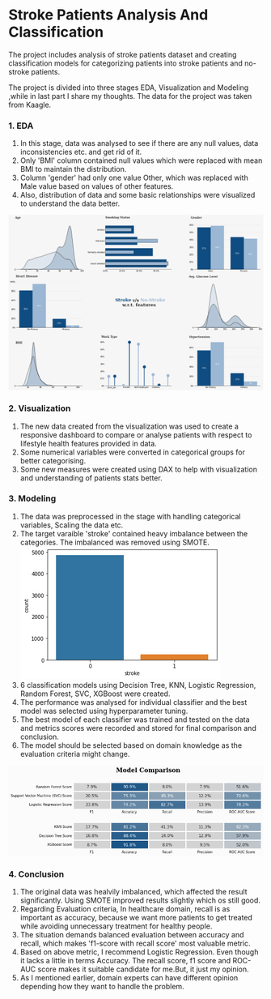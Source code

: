 <h1>Stroke Patients Analysis And Classification</h1>

<p> The project includes analysis of stroke patients dataset and creating classification models for categorizing patients into stroke patients and no-stroke patients.</p>
<p> The project is divided into three stages EDA, Visualization and Modeling ,while in last part I share my thoughts. The data for the project was taken from Kaagle.</p>

<h3><strong>1. EDA</strong></h3>
<ol>
    <li>In this stage, data was analysed to see if there are any null values, data inconsistencies etc. and get rid of it.</li>
    <li>Only 'BMI' column contained null values which were replaced with mean BMI to maintain the distribution.</li>
    <li>Column 'gender' had only one value Other, which was replaced with Male value based on values of other features.</li>
    <li>Also, distribution of data and some basic relationships were visualized to understand the data better.</li>
</ol>
<img src="images/eda.png">

<h3><strong>2. Visualization</strong></h3>
<ol>
    <li>The new data created from the visualization was used to create a responsive dashboard to compare or analyse patients with respect to lifestyle health features provided in data.</li>
    <li>Some numerical variables were converted in categorical groups for better categorising.</li>
    <li>Some new measures were created using DAX to help with visualization and understanding of patients stats better.</li>
</ol>

<h3><strong>3. Modeling</strong></h3>
<ol>
    <li>The data was preprocessed in the stage with handling categorical variables, Scaling the data etc.</li>
    <li> The target varaible 'stroke' contained heavy imbalance between the categories. The imbalanced was removed using SMOTE.</li>
    <img src="images/target_imbalance.png">
    <li>6 classification models using Decision Tree, KNN, Logistic Regression, Random Forest, SVC, XGBoost were created.</li>
    <li>The performance was analysed for individual classifier and the best model was selected using hyperparameter tuning.</li>
    <li>The best model of each classifier was trained and tested on the data and metrics scores were recorded and stored for final comparison and conclusion.</li>
    <li>The model should be selected based on domain knowledge as the evaluation criteria might change.</li>
</ol>
<img src="images/model_comparison.png">

<h3><strong>4. Conclusion</strong></h3>
<ol>
    <li>The original data was healvily imbalanced, which affected the result significantly. Using SMOTE improved results slightly which os still good.</li>
    <li>Regarding Evaluation criteria, In healthcare domain, recall is as important as accuracy, because we want more patients to get treated while avoiding unnecessary treatment for healthy people.
    </li>
    <li>The situation demands balanced evaluation between accuracy and recall, which makes 'f1-score with recall score' most valuable metric.</li>
    <li>Based on above metric, I recommend Logistic Regression. Even though it lacks a little in terms Accuracy. The recall score, f1 score and ROC-AUC score makes it suitable candidate for me.But, it just my opinion.  
    </li>
    <li> As I mentioned earlier, domain experts can have different opinion depending how they want to handle the problem.</li>
</ol>
